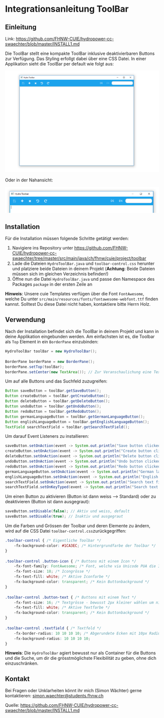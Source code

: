 # Integrationsanleitung ToolBar

## Einleitung

Link: https://github.com/FHNW-CUIE/hydropower-cc-swaechter/blob/master/INSTALL1.md

Die ToolBar stellt eine kompakte ToolBar inklusive deaktivierbaren Buttons zur Verfügung. Das Styling erfollgt dabei über eine CSS Datei. In einer Applikation sieht die ToolBar per default wie folgt aus:

![Missing toolbar image](img/HydroToolBar1.png?raw=true "HydroToolBar")

Oder in der Nahansicht:

![Missing toolbar image](img/HydroToolBar2.png?raw=true "HydroToolBar")

## Installation

Für die Installation müssen folgende Schritte getätigt werden:

1. Navigiere ins Repository unter https://github.com/FHNW-CUIE/hydropower-cc-swaechter/tree/master/src/main/java/ch/fhnw/cuie/project/toolbar
2. Lade die Dateien `HydroToolBar.java` und `toolbar-control.css` herunter und platziere beide Dateien in deinem Projekt (**Achtung**: Beide Dateien müssen sich im gleichen Verzeichnis befinden!)
3. Öffne nun die Datei `HydroToolBar.java` und passe den Namespace des Packages `package` in der ersten Zeile an

**Hinweis**: Unsere cuie Templates verfügen über die Font `FontAwesome`, welche Du unter `src/main/resources/fonts/fontawesome-webfont.ttf` finden kannst. Solltest Du diese Datei nicht haben, kontaktiere bitte Herrn Holz.

## Verwendung

Nach der Installation befindet sich die ToolBar in deinem Projekt und kann in deine Applikation eingebunden werden. Am einfachsten ist es, die Toolbar als `Top` Element in ein `BorderPane` einzubinden:

```java
HydroToolBar toolBar = new HydroToolBar();

BorderPane borderPane = new BorderPane();
borderPane.setTop(toolBar);
borderPane.setCenter(new TextArea()); // Zur Veranschaulichung eine TextArea
```

Um auf alle Buttons und das Suchfeld zuzugreifen:

```java
Button saveButton = toolBar.getSaveButton();
Button createButton = toolBar.getCreateButton();
Button deleteButton = toolBar.getDeleteButton();
Button undoButton = toolBar.getUndoButton();
Button redoButton = toolBar.getRedoButton();
Button germanLanguageButton = toolBar.getGermanLanguageButton();
Button englishLanguageButton = toolBar.getEnglishLanguageButton();
TextField searchTextField = toolBar.getSearchTextField();
```

Um darauf Event Listeners zu installieren:

```java
saveButton.setOnAction(event -> System.out.println("Save button clicked!"));
createButton.setOnAction(event -> System.out.println("Create button clicked!"));
deleteButton.setOnAction(event -> System.out.println("Delete button clicked!"));
undoButton.setOnAction(event -> System.out.println("Undo button clicked!"));
redoButton.setOnAction(event -> System.out.println("Redo button clicked!"));
germanLanguageButton.setOnAction(event -> System.out.println("German language button clicked!"));
englishLanguageButton.setOnAction(event -> System.out.println("English language button clicked!"));
searchTextField.setOnAction(event -> System.out.println("Search text field submitted!"));
searchTextField.setOnKeyTyped(event -> System.out.println("Search text field typed!"));
```

Um einen Button zu aktivieren (Button ist dann weiss --> Standard) oder zu deaktivieren (Button ist dann ausgegraut):

```java
saveButton.setDisable(false); // Aktiv und weiss, default
saveButton.setDisable(true); // Inaktiv und ausgegraut
```

Um die Farben und Grössen der Toolbar und deren Elemente zu ändern, wird auf die CSS Datei `toolbar-control.css`zurückgegriffen:

```css
.toolbar-control { /* Eigentliche Toolbar */
    -fx-background-color: #1CA3EC; /* Hintergrundfarbe der Toolbar */
}

.toolbar-control .button-icon { /* Buttons mit einem Icon */
    -fx-font-family: FontAwesome; /* Font, welche via Unicode PUA die Icons zur Verfügung stellt */
    -fx-font-size: 18; /* Icongrösse */ 
    -fx-text-fill: white; /* Aktive Iconfarbe */
    -fx-background-color: transparent; /* Kein Buttonbackground */
}

.toolbar-control .button-text { /* Buttons mit einem Text */
    -fx-font-size: 16; /* Textgrösse - bewusst 2px kleiner wählen um nicht zu gross zu wirken */
    -fx-text-fill: white; /* Aktive Textfarbe */
    -fx-background-color: transparent; /* Kein Buttonbackground */
}

.toolbar-control .textfield { /* Textfeld */
    -fx-border-radius: 10 10 10 10; /* Abgerundete Ecken mit 10px Radius */
    -fx-background-radius: 10 10 10 10;
}
```

**Hinweis**: Die `HydroToolBar` agiert bewusst nur als Container für die Buttons und die Suche, um dir die grösstmöglichste Flexibilität zu geben, ohne dich einzuschränken.

## Kontakt

Bei Fragen oder Unklarheiten könnt ihr mich (Simon Wächter) gerne kontaktieren: simon.waechter@students.fhnw.ch

Quelle: https://github.com/FHNW-CUIE/hydropower-cc-swaechter/blob/master/INSTALL1.md
 